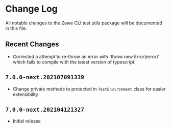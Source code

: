 # Change Log

All notable changes to the Zowe CLI test utils package will be documented in this file.

## Recent Changes

- Corrected a attempt to re-throw an error with 'throw new Error(error)' which fails to compile with the latest version of typescript.

## `7.0.0-next.202107091339`

- Change private methods to protected in `TestEnvironment` class for easier extensibility

## `7.0.0-next.202104121327`

- Initial release
